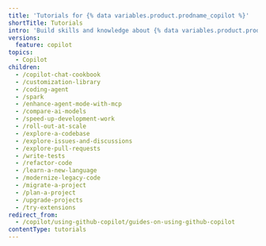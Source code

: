 ```yaml
---
title: 'Tutorials for {% data variables.product.prodname_copilot %}'
shortTitle: Tutorials
intro: 'Build skills and knowledge about {% data variables.product.prodname_copilot %} through examples and hands-on activities.'
versions:
  feature: copilot
topics:
  - Copilot
children:
  - /copilot-chat-cookbook
  - /customization-library
  - /coding-agent
  - /spark
  - /enhance-agent-mode-with-mcp
  - /compare-ai-models
  - /speed-up-development-work
  - /roll-out-at-scale
  - /explore-a-codebase
  - /explore-issues-and-discussions
  - /explore-pull-requests
  - /write-tests
  - /refactor-code
  - /learn-a-new-language
  - /modernize-legacy-code
  - /migrate-a-project
  - /plan-a-project
  - /upgrade-projects
  - /try-extensions
redirect_from:
  - /copilot/using-github-copilot/guides-on-using-github-copilot
contentType: tutorials
---
```


